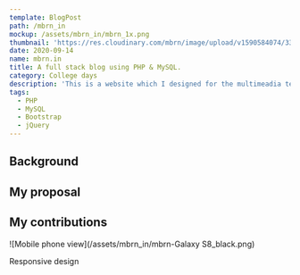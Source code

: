 ```yaml
---
template: BlogPost
path: /mbrn_in
mockup: /assets/mbrn_in/mbrn_1x.png
thumbnail: 'https://res.cloudinary.com/mbrn/image/upload/v1590584074/333_d9aond.jpg'
date: 2020-09-14
name: mbrn.in
title: A full stack blog using PHP & MySQL.
category: College days
description: 'This is a website which I designed for the multimeadia team of my campus, using Bootstrap, jQuery on the frontend & PHP, MySQL on the backend.'
tags:
  - PHP
  - MySQL
  - Bootstrap
  - jQuery
---
```

## Background

## My proposal

## My contributions


![Mobile phone view](/assets/mbrn_in/mbrn-Galaxy S8_black.png)
<figcaption>Responsive design</figcaption>
